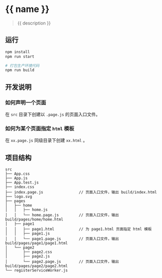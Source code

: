 # {{ name }}

> {{ description }}

## 运行

``` bash
npm install
npm run start

# 打包生产环境代码
npm run build
```

## 开发说明

### 如何声明一个页面

在 `src` 目录下创建以 `.page.js` 的页面入口文件。

### 如何为某个页面指定 `html` 模板

在 `xx.page.js` 同级目录下创建 `xx.html` 。

## 项目结构

```
src
├── App.css
├── App.js
├── App.test.js
├── index.css
├── index.page.js                // 页面入口文件，输出 build/index.html
├── logo.svg
├── pages
│   ├── home
│   │   ├── home.js
│   │   └── home.page.js         // 页面入口文件，输出 build/pages/home/home.html
│   ├── page1
│   │   ├── page1.html           // 为 page1.html 页面指定 html 模板
│   │   ├── page1.js
│   │   └── page1.page.js        // 页面入口文件，输出 build/pages/page1/page1.html
│   └── page2
│       ├── page2.css
│       ├── page2.js
│       └── page2.page.js        // 页面入口文件，输出 build/pages/page2/page2.html
└── registerServiceWorker.js
```
